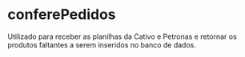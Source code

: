 # conferePedidos
Utilizado para receber as planilhas da Cativo e Petronas e retornar os produtos faltantes a serem inseridos no banco de dados.

